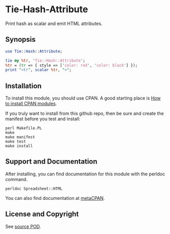 Tie-Hash-Attribute
==================
Print hash as scalar and emit HTML attributes.

Synopsis
--------
```perl
use Tie::Hash::Attribute;

tie my %tr, 'Tie::Hash::Attribute';
%tr = (tr => { style => ['color: red', 'color: black'] });
print "<tr", scalar %tr, ">";
```

Installation
------------
To install this module, you should use CPAN. A good starting
place is [How to install CPAN modules](http://www.cpan.org/modules/INSTALL.html).

If you truly want to install from this github repo, then
be sure and create the manifest before you test and install:
```
perl Makefile.PL
make
make manifest
make test
make install
```

Support and Documentation
-------------------------
After installing, you can find documentation for this module with the
perldoc command.
```
perldoc Spreadsheet::HTML
```
You can also find documentation at [metaCPAN](https://metacpan.org/pod/Spreadsheet::HTML).

License and Copyright
---------------------
See [source POD](/lib/Tie/Hash/Attribute.pm).

